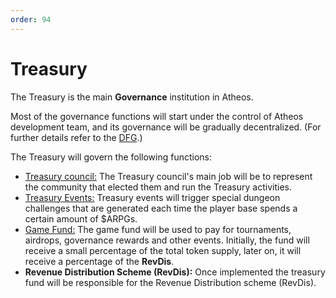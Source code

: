 ```yaml
---
order: 94
---
```


# Treasury

The Treasury is the main **Governance** institution in Atheos. 

Most of the governance functions will start under the control of Atheos development team, and its governance will be gradually decentralized. (For further details refer to the [DFG](https://atheosgame.github.io/governance/fairgovernance/).) 

The Treasury will govern the following functions:  
- [Treasury council:](https://atheosgame.github.io/governance/treasury-council/)  The Treasury council's main job will be to represent the community that elected them and run the Treasury activities.
- [Treasury Events:](https://atheosgame.github.io/tokenomics/soulstoken/) Treasury events will trigger special dungeon challenges that are generated each time the player base spends a certain amount of $ARPGs.
- [Game Fund:](https://atheosgame.github.io/tokenomics/gamefund/) The game fund will be used to pay for tournaments, airdrops, governance rewards and other events. Initially, the fund will receive a small percentage of the total token supply, later on, it will receive a percentage of the **RevDis**.
- **Revenue Distribution Scheme (RevDis):** Once implemented the treasury fund will be responsible for the Revenue Distribution scheme (RevDis). 




